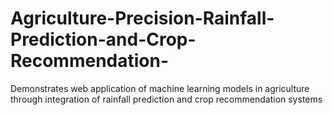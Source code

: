 # Agriculture-Precision-Rainfall-Prediction-and-Crop-Recommendation-
Demonstrates web application of machine learning models in agriculture through integration of rainfall prediction and crop recommendation systems
